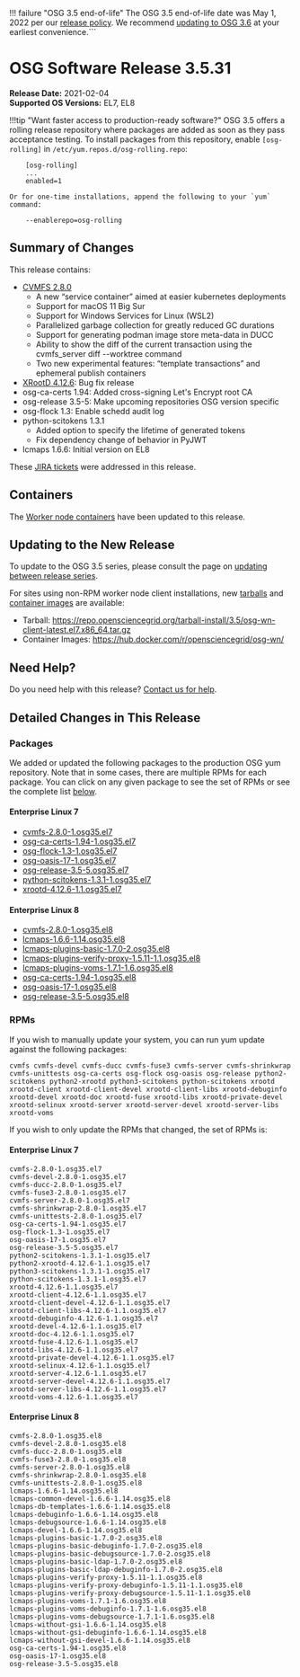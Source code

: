 !!! failure "OSG 3.5 end-of-life"
    The OSG 3.5 end-of-life date was May 1, 2022 per our
    [release policy](https://opensciencegrid.org/technology/policy/release-series/).
    We recommend
    [updating to OSG 3.6](../updating-to-osg-36.md)
    at your earliest convenience.```

OSG Software Release 3.5.31
===========================

**Release Date:** 2021-02-04    
**Supported OS Versions:** EL7, EL8

!!!tip "Want faster access to production-ready software?"
    OSG 3.5 offers a rolling release repository where packages are added as soon as they pass acceptance testing.
    To install packages from this repository, enable `[osg-rolling]` in `/etc/yum.repos.d/osg-rolling.repo`:

        [osg-rolling]
        ...
        enabled=1

    Or for one-time installations, append the following to your `yum` command:

        --enablerepo=osg-rolling

Summary of Changes
------------------

This release contains:

-   [CVMFS 2.8.0](https://cvmfs.readthedocs.io/en/2.8/cpt-releasenotes.html)
    -   A new “service container” aimed at easier kubernetes deployments
    -   Support for macOS 11 Big Sur
    -   Support for Windows Services for Linux (WSL2)
    -   Parallelized garbage collection for greatly reduced GC durations
    -   Support for generating podman image store meta-data in DUCC
    -   Ability to show the diff of the current transaction using the cvmfs\_server diff --worktree command
    -   Two new experimental features: “template transactions” and ephemeral publish containers
-   [XRootD 4.12.6](https://github.com/xrootd/xrootd/blob/v4.12.6/docs/ReleaseNotes.txt): Bug fix release
-   osg-ca-certs 1.94: Added cross-signing Let's Encrypt root CA
-   osg-release 3.5-5: Make upcoming repositories OSG version specific
-   osg-flock 1.3: Enable schedd audit log
-   python-scitokens 1.3.1
    -   Added option to specify the lifetime of generated tokens
    -   Fix dependency change of behavior in PyJWT
-   lcmaps 1.6.6: Initial version on EL8

These
[JIRA tickets](https://opensciencegrid.atlassian.net/issues/?jql=project%20%3D%20SOFTWARE%20AND%20fixVersion%20in%20(3.5.31)%20ORDER%20BY%20priority%20DESC%2C%20key%20DESC)
were addressed in this release.

Containers
----------

The [Worker node containers](../../worker-node/using-wn-containers.md) have been updated to this release.


Updating to the New Release
---------------------------

To update to the OSG 3.5 series, please consult the page on
[updating between release series](../updating-to-osg-35.md).

For sites using non-RPM worker node client installations, new [tarballs](../../worker-node/install-wn-tarball.md) and
[container images](../../worker-node/using-wn-containers.md) are available:

- Tarball: <https://repo.opensciencegrid.org/tarball-install/3.5/osg-wn-client-latest.el7.x86_64.tar.gz>
- Container Images: <https://hub.docker.com/r/opensciencegrid/osg-wn/>

Need Help?
----------

Do you need help with this release? [Contact us for help](../../common/help.md).

Detailed Changes in This Release
--------------------------------

### Packages

We added or updated the following packages to the production OSG yum repository.
Note that in some cases, there are multiple RPMs for each package.
You can click on any given package to see the set of RPMs or see the complete list [below](#rpms).

#### Enterprise Linux 7

-   [cvmfs-2.8.0-1.osg35.el7](https://koji.chtc.wisc.edu/koji/search?match=glob&type=build&terms=cvmfs-2.8.0-1.osg35.el7)
-   [osg-ca-certs-1.94-1.osg35.el7](https://koji.chtc.wisc.edu/koji/search?match=glob&type=build&terms=osg-ca-certs-1.94-1.osg35.el7)
-   [osg-flock-1.3-1.osg35.el7](https://koji.chtc.wisc.edu/koji/search?match=glob&type=build&terms=osg-flock-1.3-1.osg35.el7)
-   [osg-oasis-17-1.osg35.el7](https://koji.chtc.wisc.edu/koji/search?match=glob&type=build&terms=osg-oasis-17-1.osg35.el7)
-   [osg-release-3.5-5.osg35.el7](https://koji.chtc.wisc.edu/koji/search?match=glob&type=build&terms=osg-release-3.5-5.osg35.el7)
-   [python-scitokens-1.3.1-1.osg35.el7](https://koji.chtc.wisc.edu/koji/search?match=glob&type=build&terms=python-scitokens-1.3.1-1.osg35.el7)
-   [xrootd-4.12.6-1.1.osg35.el7](https://koji.chtc.wisc.edu/koji/search?match=glob&type=build&terms=xrootd-4.12.6-1.1.osg35.el7)

#### Enterprise Linux 8

-   [cvmfs-2.8.0-1.osg35.el8](https://koji.chtc.wisc.edu/koji/search?match=glob&type=build&terms=cvmfs-2.8.0-1.osg35.el8)
-   [lcmaps-1.6.6-1.14.osg35.el8](https://koji.chtc.wisc.edu/koji/search?match=glob&type=build&terms=lcmaps-1.6.6-1.14.osg35.el8)
-   [lcmaps-plugins-basic-1.7.0-2.osg35.el8](https://koji.chtc.wisc.edu/koji/search?match=glob&type=build&terms=lcmaps-plugins-basic-1.7.0-2.osg35.el8)
-   [lcmaps-plugins-verify-proxy-1.5.11-1.1.osg35.el8](https://koji.chtc.wisc.edu/koji/search?match=glob&type=build&terms=lcmaps-plugins-verify-proxy-1.5.11-1.1.osg35.el8)
-   [lcmaps-plugins-voms-1.7.1-1.6.osg35.el8](https://koji.chtc.wisc.edu/koji/search?match=glob&type=build&terms=lcmaps-plugins-voms-1.7.1-1.6.osg35.el8)
-   [osg-ca-certs-1.94-1.osg35.el8](https://koji.chtc.wisc.edu/koji/search?match=glob&type=build&terms=osg-ca-certs-1.94-1.osg35.el8)
-   [osg-oasis-17-1.osg35.el8](https://koji.chtc.wisc.edu/koji/search?match=glob&type=build&terms=osg-oasis-17-1.osg35.el8)
-   [osg-release-3.5-5.osg35.el8](https://koji.chtc.wisc.edu/koji/search?match=glob&type=build&terms=osg-release-3.5-5.osg35.el8)

### RPMs

If you wish to manually update your system, you can run yum update against the following packages:

    cvmfs cvmfs-devel cvmfs-ducc cvmfs-fuse3 cvmfs-server cvmfs-shrinkwrap cvmfs-unittests osg-ca-certs osg-flock osg-oasis osg-release python2-scitokens python2-xrootd python3-scitokens python-scitokens xrootd xrootd-client xrootd-client-devel xrootd-client-libs xrootd-debuginfo xrootd-devel xrootd-doc xrootd-fuse xrootd-libs xrootd-private-devel xrootd-selinux xrootd-server xrootd-server-devel xrootd-server-libs xrootd-voms 

If you wish to only update the RPMs that changed, the set of RPMs is:

#### Enterprise Linux 7

``` file
cvmfs-2.8.0-1.osg35.el7
cvmfs-devel-2.8.0-1.osg35.el7
cvmfs-ducc-2.8.0-1.osg35.el7
cvmfs-fuse3-2.8.0-1.osg35.el7
cvmfs-server-2.8.0-1.osg35.el7
cvmfs-shrinkwrap-2.8.0-1.osg35.el7
cvmfs-unittests-2.8.0-1.osg35.el7
osg-ca-certs-1.94-1.osg35.el7
osg-flock-1.3-1.osg35.el7
osg-oasis-17-1.osg35.el7
osg-release-3.5-5.osg35.el7
python2-scitokens-1.3.1-1.osg35.el7
python2-xrootd-4.12.6-1.1.osg35.el7
python3-scitokens-1.3.1-1.osg35.el7
python-scitokens-1.3.1-1.osg35.el7
xrootd-4.12.6-1.1.osg35.el7
xrootd-client-4.12.6-1.1.osg35.el7
xrootd-client-devel-4.12.6-1.1.osg35.el7
xrootd-client-libs-4.12.6-1.1.osg35.el7
xrootd-debuginfo-4.12.6-1.1.osg35.el7
xrootd-devel-4.12.6-1.1.osg35.el7
xrootd-doc-4.12.6-1.1.osg35.el7
xrootd-fuse-4.12.6-1.1.osg35.el7
xrootd-libs-4.12.6-1.1.osg35.el7
xrootd-private-devel-4.12.6-1.1.osg35.el7
xrootd-selinux-4.12.6-1.1.osg35.el7
xrootd-server-4.12.6-1.1.osg35.el7
xrootd-server-devel-4.12.6-1.1.osg35.el7
xrootd-server-libs-4.12.6-1.1.osg35.el7
xrootd-voms-4.12.6-1.1.osg35.el7
```

#### Enterprise Linux 8

``` file
cvmfs-2.8.0-1.osg35.el8
cvmfs-devel-2.8.0-1.osg35.el8
cvmfs-ducc-2.8.0-1.osg35.el8
cvmfs-fuse3-2.8.0-1.osg35.el8
cvmfs-server-2.8.0-1.osg35.el8
cvmfs-shrinkwrap-2.8.0-1.osg35.el8
cvmfs-unittests-2.8.0-1.osg35.el8
lcmaps-1.6.6-1.14.osg35.el8
lcmaps-common-devel-1.6.6-1.14.osg35.el8
lcmaps-db-templates-1.6.6-1.14.osg35.el8
lcmaps-debuginfo-1.6.6-1.14.osg35.el8
lcmaps-debugsource-1.6.6-1.14.osg35.el8
lcmaps-devel-1.6.6-1.14.osg35.el8
lcmaps-plugins-basic-1.7.0-2.osg35.el8
lcmaps-plugins-basic-debuginfo-1.7.0-2.osg35.el8
lcmaps-plugins-basic-debugsource-1.7.0-2.osg35.el8
lcmaps-plugins-basic-ldap-1.7.0-2.osg35.el8
lcmaps-plugins-basic-ldap-debuginfo-1.7.0-2.osg35.el8
lcmaps-plugins-verify-proxy-1.5.11-1.1.osg35.el8
lcmaps-plugins-verify-proxy-debuginfo-1.5.11-1.1.osg35.el8
lcmaps-plugins-verify-proxy-debugsource-1.5.11-1.1.osg35.el8
lcmaps-plugins-voms-1.7.1-1.6.osg35.el8
lcmaps-plugins-voms-debuginfo-1.7.1-1.6.osg35.el8
lcmaps-plugins-voms-debugsource-1.7.1-1.6.osg35.el8
lcmaps-without-gsi-1.6.6-1.14.osg35.el8
lcmaps-without-gsi-debuginfo-1.6.6-1.14.osg35.el8
lcmaps-without-gsi-devel-1.6.6-1.14.osg35.el8
osg-ca-certs-1.94-1.osg35.el8
osg-oasis-17-1.osg35.el8
osg-release-3.5-5.osg35.el8
```
